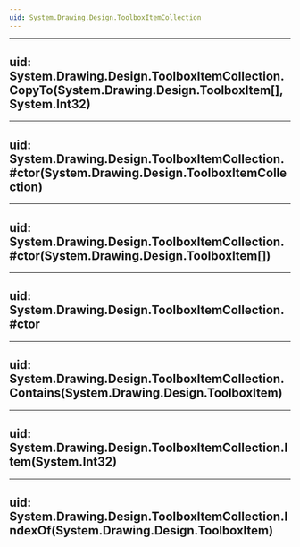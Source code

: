 ```yaml
---
uid: System.Drawing.Design.ToolboxItemCollection
---
```


---
uid: System.Drawing.Design.ToolboxItemCollection.CopyTo(System.Drawing.Design.ToolboxItem[],System.Int32)
---

---
uid: System.Drawing.Design.ToolboxItemCollection.#ctor(System.Drawing.Design.ToolboxItemCollection)
---

---
uid: System.Drawing.Design.ToolboxItemCollection.#ctor(System.Drawing.Design.ToolboxItem[])
---

---
uid: System.Drawing.Design.ToolboxItemCollection.#ctor
---

---
uid: System.Drawing.Design.ToolboxItemCollection.Contains(System.Drawing.Design.ToolboxItem)
---

---
uid: System.Drawing.Design.ToolboxItemCollection.Item(System.Int32)
---

---
uid: System.Drawing.Design.ToolboxItemCollection.IndexOf(System.Drawing.Design.ToolboxItem)
---
